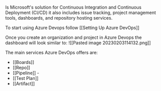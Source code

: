 Is Microsoft's solution for Continuous Integration and Continuous Deployment (CI/CD) it also includes issue tracking, project management tools, dashboards, and repository hosting services.

To start using Azure Devops follow [[Setting Up Azure DevOps]]

Once you create an organization and project in Azure Devops the dashboard will look similar to:
![[Pasted image 20230203114132.png]]

The main services Azure DevOps offers are:
- [[Boards]]
- [[Repo]]
- [[Pipeline]] - 
- [[Test Plan]]
- [[Artifact]]